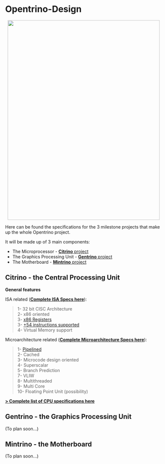 # Opentrino-Design
<p align="center">
  <a href="http://i.imgur.com/23M6ZdC.png"><img src="http://i.imgur.com/23M6ZdC.png" height="643" width="489"></a>
</p>

Here can be found the specifications for the 3 milestone projects that make up the whole Opentrino project.

It will be made up of 3 main components:
- The Microprocessor - [**Citrino** project](https://github.com/Opentrino/Citrino)
- The Graphics Processing Unit - [**Gentrino** project](https://github.com/Opentrino/Gentrino)  
- The Motherboard - [**Mintrino** project](https://github.com/Opentrino/Mintrino)

**Citrino** - the Central Processing Unit
-------
**General features**   

ISA related ([**Complete ISA Specs here**](https://github.com/Opentrino/Opentrino-Design/blob/master/CitrinoDesign/ISA/ISA.md)):  
>1- 32 bit CISC Architecture  
2- x86 oriented  
3- [x86 Registers](https://github.com/Opentrino/Opentrino-Design/blob/master/CitrinoDesign/ISA/Registers.md)  
3- [+54 instructions supported](https://github.com/Opentrino/Opentrino-Design/blob/master/CitrinoDesign/ISA/ISA.md#instruction-set-table)  
4- Virtual Memory support  

Microarchitecture related ([**Complete Microarchitecture Specs here**](https://github.com/Opentrino/Opentrino-Design/blob/master/CitrinoDesign/Microarchitecture/Microarchitecture.md)):
>1- [Pipelined](https://github.com/Opentrino/Opentrino-Design/blob/master/CitrinoDesign/Microarchitecture/Pipeline.md)  
2- Cached  
3- Microcode design oriented  
4- Superscalar  
5- Branch Prediction  
7- VLIW  
8- Multithreaded  
9- Multi Core  
10- Floating Point Unit (possibility)  

[**> Complete list of CPU specifications here**](https://github.com/Opentrino/Opentrino-Design/blob/master/CitrinoDesign/)

**Gentrino** - the Graphics Processing Unit
-------
(To plan soon...)

**Mintrino** - the Motherboard
-------
(To plan soon...)
